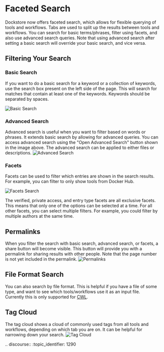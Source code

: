 # Faceted Search

Dockstore now offers faceted search, which allows for flexible querying of tools and workflows. Tabs are used to split up the results between tools and workflows. You can search for basic terms/phrases, filter using facets, and also use advanced search queries. Note that using advanced search after setting a basic search will override your basic search, and vice versa.

## Filtering Your Search
### Basic Search
If you want to do a basic search for a keyword or a collection of keywords, use the search box present on the left side of the page. This will search for matches that contain at least one of the keywords. Keywords should be separated by spaces.

![Basic Search](/assets/images/docs/search-basic.png)

### Advanced Search
Advanced search is useful when you want to filter based on words or phrases. It extends basic search by allowing for advanced queries. You can access advanced search using the "Open Advanced Search" button shown in the image above. The advanced search can be applied to either files or descriptions.
![Advanced Search](/assets/images/docs/adv-search.png)

### Facets
Facets can be used to filter which entries are shown in the search results. For example, you can filter to only show tools from Docker Hub.

![Facets Search](/assets/images/docs/facets-search.png)

The verified, private access, and entry type facets are all exclusive facets. This means that only one of the options can be selected at a time. For all other facets, you can select multiple filters. For example, you could filter by multiple authors at the same time.

## Permalinks
When you filter the search with basic search, advanced search, or facets, a share button will become visible. This button will provide you with a permalink for sharing results with other people. Note that the page number is not yet included in the permalink.
![Permalinks](/assets/images/docs/permalink-search.png)

## File Format Search
You can also search by file format. This is helpful if you have a file of some type, and want to see which tools/workflows use it as an input file. Currently this is only supported for [CWL](https://www.commonwl.org/user_guide/16-file-formats/).
## Tag Cloud
The tag cloud shows a cloud of commonly used tags from all tools and workflows, depending on which tab you are on. It can be helpful for narrowing down your search.
![Tag Cloud](/assets/images/docs/tag-cloud.png)

.. discourse::
    :topic_identifier: 1290